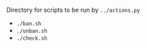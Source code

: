 Directory for scripts to be run by `../actions.py`

-   `./ban.sh`
-   `./unban.sh`
-   `./check.sh`
